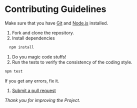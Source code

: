 # Contributing Guidelines

Make sure that you have [Git](https://git-scm.com/ 'Git Website') and [Node.js](https://nodejs.org 'Node.js Website') installed.

1. Fork and clone the repository.
1. Install dependencies
```bash
  npm install
```
1. Do you magic code stuffs!
1. Run the tests to verify the consistency of the coding style.
```bash
npm test
```
If you get any errors, fix it.
1. [Submit a pull request](https://github.com/snkrsnkampa/node-trivia-api/compare)

*Thank you for improving the Project.*
